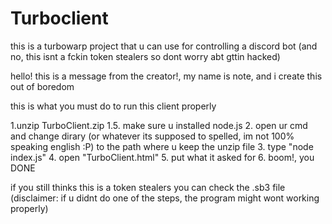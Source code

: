 # Turboclient
this is a turbowarp project that u can use for controlling a discord bot (and no, this isnt a fckin token stealers so dont worry abt gttin hacked)

hello! this is a message from the creator!, my name is note, and i create this out of boredom

this is what you must do to run this client properly

1.unzip TurboClient.zip
1.5. make sure u installed node.js
2. open ur cmd and change dirary (or whatever its supposed to spelled, im not 100% speaking english :P) to the path where u keep the unzip file
3. type "node index.js"
4. open "TurboClient.html"
5. put what it asked for
6. boom!, you DONE

if you still thinks this is a token stealers
you can check the .sb3 file
(disclaimer: if u didnt do one of the steps, the program might wont working properly)
